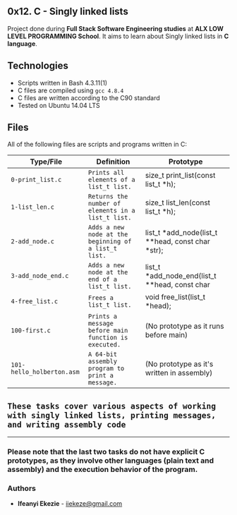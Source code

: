 ## 0x12. C - Singly linked lists ##

Project done during **Full Stack Software Engineering studies** at **ALX LOW LEVEL PROGRAMMING School**. It aims to learn about Singly linked lists in **C language**.

## Technologies
* Scripts written in Bash 4.3.11(1)
* C files are compiled using `gcc 4.8.4`
* C files are written according to the C90 standard
* Tested on Ubuntu 14.04 LTS

## Files
All of the following files are scripts and programs written in C:

| Type/File                  |   Definition                     |Prototype                                      |
| -------------------------- | -------------------------------- |---------------------------------------------- |
|`0-print_list.c` |	`Prints all elements of a list_t list.`	| size_t print_list(const list_t *h); |
|`1-list_len.c` |	`Returns the number of elements in a list_t list.` |	size_t list_len(const list_t *h); |
|`2-add_node.c` |	`Adds a new node at the beginning of a list_t list.` |	list_t *add_node(list_t **head, const char *str); |
|`3-add_node_end.c` |	`Adds a new node at the end of a list_t list.`	| list_t *add_node_end(list_t **head, const char |*str); |
|`4-free_list.c` |	`Frees a list_t list.` |	void free_list(list_t *head); |
|`100-first.c` |	`Prints a message before main function is executed.`	| (No prototype as it runs before main) |
|`101-hello_holberton.asm` |	`A 64-bit assembly program to print a message.` |	(No prototype as it's written in assembly) |


## `These tasks cover various aspects of working with singly linked lists, printing messages, and writing assembly code`

---

### Please note that the last two tasks do not have explicit C prototypes, as they involve other languages (plain text and assembly) and the execution behavior of the program.


### Authors
* **Ifeanyi Ekezie** - [iiekeze@gmail.com](https://github.com/iiekezie)
